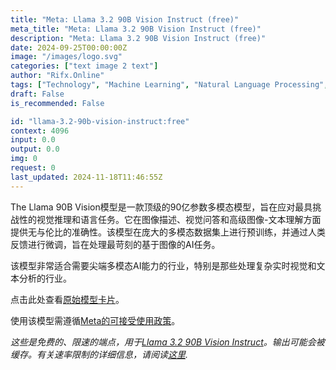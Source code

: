 ```yaml
---
title: "Meta: Llama 3.2 90B Vision Instruct (free)"
meta_title: "Meta: Llama 3.2 90B Vision Instruct (free)"
description: "Meta: Llama 3.2 90B Vision Instruct (free)"
date: 2024-09-25T00:00:00Z
image: "/images/logo.svg"
categories: ["text image 2 text"]
author: "Rifx.Online"
tags: ["Technology", "Machine Learning", "Natural Language Processing", "Computer Vision", "Generative AI", "Free"]
draft: False
is_recommended: False

id: "llama-3.2-90b-vision-instruct:free"
context: 4096
input: 0.0
output: 0.0
img: 0
request: 0
last_updated: 2024-11-18T11:46:55Z
---
```


The Llama 90B Vision模型是一款顶级的90亿参数多模态模型，旨在应对最具挑战性的视觉推理和语言任务。它在图像描述、视觉问答和高级图像-文本理解方面提供无与伦比的准确性。该模型在庞大的多模态数据集上进行预训练，并通过人类反馈进行微调，旨在处理最苛刻的基于图像的AI任务。

该模型非常适合需要尖端多模态AI能力的行业，特别是那些处理复杂实时视觉和文本分析的行业。

点击此处查看[原始模型卡片](https://github.com/meta-llama/llama-models/blob/main/models/llama3_2/MODEL_CARD_VISION.md)。

使用该模型需遵循[Meta的可接受使用政策](https://www.llama.com/llama3/use-policy/)。

_这些是免费的、限速的端点，用于[Llama 3.2 90B Vision Instruct](/meta-llama/llama-3.2-90b-vision-instruct)。输出可能会被缓存。有关速率限制的详细信息，请阅读[这里](/docs/limits)._


